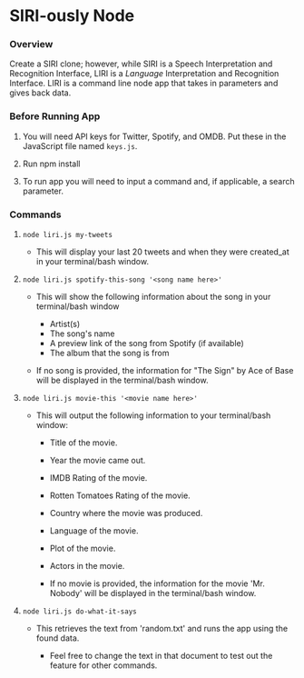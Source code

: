 # SIRI-ously Node

### Overview

Create a SIRI clone; however, while SIRI is a Speech Interpretation and Recognition Interface, LIRI is a _Language_ Interpretation and Recognition Interface. LIRI is a command line node app that takes in parameters and gives back data.

### Before Running App

1. You will need API keys for Twitter, Spotify, and OMDB.  Put these in the JavaScript file named `keys.js`. 

2. Run npm install

3. To run app you will need to input a command and, if applicable, a search parameter.


### Commands

1. `node liri.js my-tweets`

   * This will display your last 20 tweets and when they were created_at in your terminal/bash window.

2. `node liri.js spotify-this-song '<song name here>'`

   * This will show the following information about the song in your terminal/bash window
     * Artist(s)
     * The song's name
     * A preview link of the song from Spotify (if available)
     * The album that the song is from

   * If no song is provided, the information for "The Sign" by Ace of Base will be displayed in the terminal/bash window.


3. `node liri.js movie-this '<movie name here>'`

   * This will output the following information to your terminal/bash window:
       * Title of the movie.
       * Year the movie came out.
       * IMDB Rating of the movie.
       * Rotten Tomatoes Rating of the movie.
       * Country where the movie was produced.
       * Language of the movie.
       * Plot of the movie.
       * Actors in the movie.

     * If no movie is provided, the information for the movie 'Mr. Nobody' will be displayed in the terminal/bash window.


4. `node liri.js do-what-it-says`
   
   * This retrieves the text from 'random.txt' and runs the app using the found data.

     * Feel free to change the text in that document to test out the feature for other commands.


